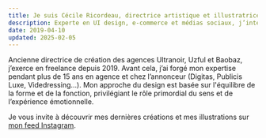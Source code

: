 ```yaml
---
title: Je suis Cécile Ricordeau, directrice artistique et illustratrice freelance à Paris.
description: Experte en UI design, e-commerce et médias sociaux, j’interviens sur l’ensemble de vos besoins en communication et en image de marque.
date: 2019-04-10
updated: 2025-02-05
---
```

Ancienne directrice de création des agences Ultranoir, Uzful et Baobaz, j’exerce en freelance depuis 2019. Avant cela, j’ai forgé mon expertise pendant plus de 15 ans en agence et chez l’annonceur (Digitas, Publicis Luxe, Videdressing…). Mon approche du design est basée sur l'équilibre de la forme et de la fonction, privilégiant le rôle primordial du sens et de l’expérience émotionnelle.

Je vous invite à découvrir mes dernières créations et mes illustrations sur [mon feed Instagram](https://www.instagram.com/cecile.ricordeau/).
